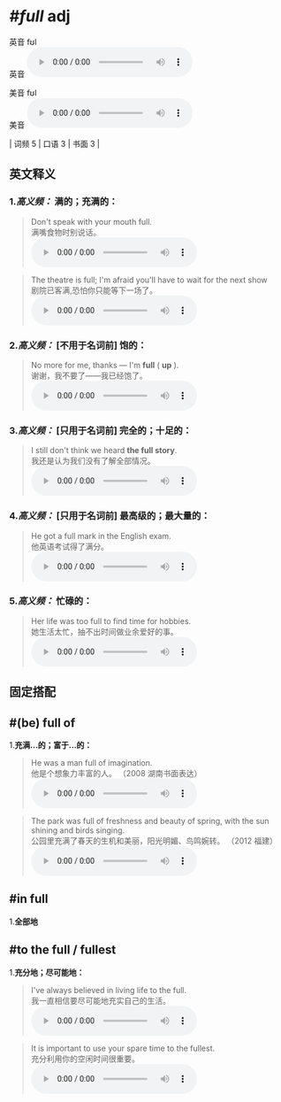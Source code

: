 # ***\#full*** adj
英音 fʊl  
英音
<audio src="./media/full-B.aac" controls="controls"></audio>

美音 fʊl  
美音
<audio src="./media/full.aac" controls="controls"></audio>



| 词频 5 | 口语 3 | 书面 3 |  

英文释义
---
### 1.*高义频：* **满的；充满的：**  

 > Don't speak with your mouth full.  
 > 满嘴食物时别说话。    
<audio src="./media/full-1.aac" controls="controls"></audio>

 > The theatre is full; I'm afraid you'll have to wait for the next show  
 > 剧院已客满,恐怕你只能等下一场了。    
<audio src="./media/full-2.aac" controls="controls"></audio>

### 2.*高义频：* **[不用于名词前] 饱的：**  

 > No more for me, thanks — I'm **full** ( **up** ).  
 > 谢谢，我不要了——我已经饱了。    
<audio src="./media/full-3.aac" controls="controls"></audio>

### 3.*高义频：* **[只用于名词前] 完全的；十足的：**  

 > I still don't think we heard **the full story**.  
 > 我还是认为我们没有了解全部情况。    
<audio src="./media/full-4.aac" controls="controls"></audio>

### 4.*高义频：* **[只用于名词前] 最高级的；最大量的：**  

 > He got a full mark in the English exam.  
 > 他英语考试得了满分。    
<audio src="./media/He got a full 317补录_AAC.aac" controls="controls"></audio>

### 5.*高义频：* **忙碌的：**  

 > Her life was too full to find time for hobbies.  
 > 她生活太忙，抽不出时间做业余爱好的事。    
<audio src="./media/full-6.aac" controls="controls"></audio>


固定搭配
---
## \#(be) full of 
1.**充满…的；富于…的：**  

 > He was a man full of imagination.  
 > 他是个想象力丰富的人。  （2008 湖南书面表达）  
<audio src="./media/full-7.aac" controls="controls"></audio>

 > The park was full of freshness and beauty of spring, with the sun shining and birds singing.  
 > 公园里充满了春天的生机和美丽，阳光明媚、鸟鸣婉转。  （2012 福建）  
<audio src="./media/full-8.aac" controls="controls"></audio>

## \#in full 
1.**全部地**  

## \#to the full / fullest 
1.**充分地；尽可能地：**  

 > I've always believed in living life to the full.  
 > 我一直相信要尽可能地充实自己的生活。    
<audio src="./media/full-9.aac" controls="controls"></audio>

 > It is important to use your spare time to the fullest.  
 > 充分利用你的空闲时间很重要。    
<audio src="./media/full-10.aac" controls="controls"></audio>


